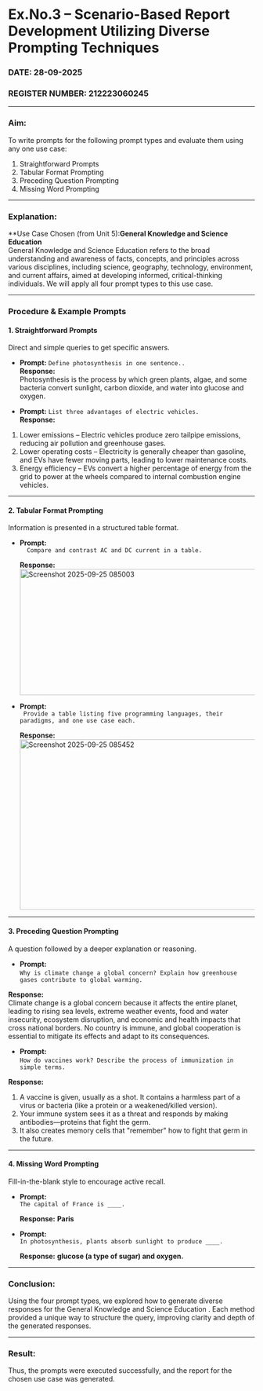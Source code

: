 # Ex.No.3 – Scenario-Based Report Development Utilizing Diverse Prompting Techniques  

### DATE:  28-09-2025
### REGISTER NUMBER:  212223060245

---

### **Aim:**  
To write prompts for the following prompt types and evaluate them using any one use case:  
1. Straightforward Prompts  
2. Tabular Format Prompting  
3. Preceding Question Prompting  
4. Missing Word Prompting  

---

### **Explanation:**  
**Use Case Chosen (from Unit 5):**General Knowledge and Science Education**  
General Knowledge and Science Education refers to the broad understanding and awareness of facts, concepts, and principles across various disciplines, including science, geography, technology, environment, and current affairs, aimed at developing informed, critical-thinking individuals.
We will apply all four prompt types to this use case.  

---

### **Procedure & Example Prompts**

#### **1. Straightforward Prompts**  
Direct and simple queries to get specific answers.  

- **Prompt:** `Define photosynthesis in one sentence..`  
  **Response:**  
  Photosynthesis is the process by which green plants, algae, and some bacteria convert sunlight, carbon dioxide, and water into glucose and oxygen.

- **Prompt:** `List three advantages of electric vehicles.`  
  **Response:**  
 1. Lower emissions – Electric vehicles produce zero tailpipe emissions, reducing air pollution and greenhouse gases.
 2. Lower operating costs – Electricity is generally cheaper than gasoline, and EVs have fewer moving parts, leading to lower maintenance costs.
 3. Energy efficiency – EVs convert a higher percentage of energy from the grid to power at the wheels compared to internal combustion engine vehicles.
---

#### **2. Tabular Format Prompting**  
Information is presented in a structured table format.  

- **Prompt:**  
  ``  Compare and contrast AC and DC current in a table.``
  
  **Response:**
   <img width="996" height="257" alt="Screenshot 2025-09-25 085003" src="https://github.com/user-attachments/assets/bea2fe15-a0d8-495d-9e52-131fd37be38d" />

- **Prompt:**  
  `` Provide a table listing five programming languages, their paradigms, and one use case each.``
  
  **Response:**
     <img width="1043" height="347" alt="Screenshot 2025-09-25 085452" src="https://github.com/user-attachments/assets/caae9f0e-64c9-47b9-981e-21cc223512d7" />

---

#### **3. Preceding Question Prompting**  
A question followed by a deeper explanation or reasoning.  

- **Prompt:**  
  `Why is climate change a global concern? Explain how greenhouse gases contribute to global warming.`  

**Response:**  
Climate change is a global concern because it affects the entire planet, leading to rising sea levels, extreme weather events, food and water insecurity, ecosystem disruption, and economic and health impacts that cross national borders. No country is immune, and global cooperation is essential to mitigate its effects and adapt to its consequences.

- **Prompt:**  
  `How do vaccines work? Describe the process of immunization in simple terms.`  

**Response:** 
1. A vaccine is given, usually as a shot. It contains a harmless part of a virus or bacteria (like a protein or a weakened/killed version).
2. Your immune system sees it as a threat and responds by making antibodies—proteins that fight the germ.
3. It also creates memory cells that "remember" how to fight that germ in the future.

---

#### **4. Missing Word Prompting**  
Fill-in-the-blank style to encourage active recall.  

- **Prompt:**  
  `The capital of France is ____.`
    
  **Response:** **Paris**  

- **Prompt:**  
  `In photosynthesis, plants absorb sunlight to produce ____.`
   
  **Response:** **glucose (a type of sugar) and oxygen.**  

---

### **Conclusion:**  
Using the four prompt types, we explored how to generate diverse responses for the General Knowledge and Science Education . Each method provided a unique way to structure the query, improving clarity and depth of the generated responses.  

---

### **Result:**  
Thus, the prompts were executed successfully, and the report for the chosen use case was generated.  
